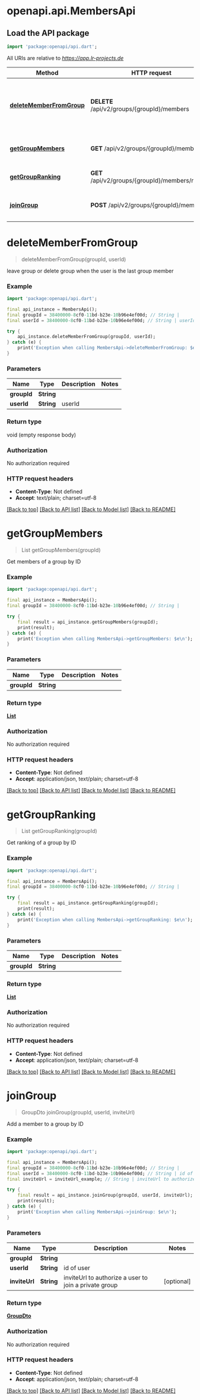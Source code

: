 # openapi.api.MembersApi

## Load the API package
```dart
import 'package:openapi/api.dart';
```

All URIs are relative to *https://app.lr-projects.de*

Method | HTTP request | Description
------------- | ------------- | -------------
[**deleteMemberFromGroup**](MembersApi.md#deletememberfromgroup) | **DELETE** /api/v2/groups/{groupId}/members | leave group or delete group when the user is the last group member
[**getGroupMembers**](MembersApi.md#getgroupmembers) | **GET** /api/v2/groups/{groupId}/members | Get members of a group by ID
[**getGroupRanking**](MembersApi.md#getgroupranking) | **GET** /api/v2/groups/{groupId}/members/ranking | Get ranking of a group by ID
[**joinGroup**](MembersApi.md#joingroup) | **POST** /api/v2/groups/{groupId}/members | Add a member to a group by ID


# **deleteMemberFromGroup**
> deleteMemberFromGroup(groupId, userId)

leave group or delete group when the user is the last group member

### Example
```dart
import 'package:openapi/api.dart';

final api_instance = MembersApi();
final groupId = 38400000-8cf0-11bd-b23e-10b96e4ef00d; // String | 
final userId = 38400000-8cf0-11bd-b23e-10b96e4ef00d; // String | userId

try {
    api_instance.deleteMemberFromGroup(groupId, userId);
} catch (e) {
    print('Exception when calling MembersApi->deleteMemberFromGroup: $e\n');
}
```

### Parameters

Name | Type | Description  | Notes
------------- | ------------- | ------------- | -------------
 **groupId** | **String**|  | 
 **userId** | **String**| userId | 

### Return type

void (empty response body)

### Authorization

No authorization required

### HTTP request headers

 - **Content-Type**: Not defined
 - **Accept**: text/plain; charset=utf-8

[[Back to top]](#) [[Back to API list]](../README.md#documentation-for-api-endpoints) [[Back to Model list]](../README.md#documentation-for-models) [[Back to README]](../README.md)

# **getGroupMembers**
> List<MemberResponseDto> getGroupMembers(groupId)

Get members of a group by ID

### Example
```dart
import 'package:openapi/api.dart';

final api_instance = MembersApi();
final groupId = 38400000-8cf0-11bd-b23e-10b96e4ef00d; // String | 

try {
    final result = api_instance.getGroupMembers(groupId);
    print(result);
} catch (e) {
    print('Exception when calling MembersApi->getGroupMembers: $e\n');
}
```

### Parameters

Name | Type | Description  | Notes
------------- | ------------- | ------------- | -------------
 **groupId** | **String**|  | 

### Return type

[**List<MemberResponseDto>**](MemberResponseDto.md)

### Authorization

No authorization required

### HTTP request headers

 - **Content-Type**: Not defined
 - **Accept**: application/json, text/plain; charset=utf-8

[[Back to top]](#) [[Back to API list]](../README.md#documentation-for-api-endpoints) [[Back to Model list]](../README.md#documentation-for-models) [[Back to README]](../README.md)

# **getGroupRanking**
> List<RankingResponseDto> getGroupRanking(groupId)

Get ranking of a group by ID

### Example
```dart
import 'package:openapi/api.dart';

final api_instance = MembersApi();
final groupId = 38400000-8cf0-11bd-b23e-10b96e4ef00d; // String | 

try {
    final result = api_instance.getGroupRanking(groupId);
    print(result);
} catch (e) {
    print('Exception when calling MembersApi->getGroupRanking: $e\n');
}
```

### Parameters

Name | Type | Description  | Notes
------------- | ------------- | ------------- | -------------
 **groupId** | **String**|  | 

### Return type

[**List<RankingResponseDto>**](RankingResponseDto.md)

### Authorization

No authorization required

### HTTP request headers

 - **Content-Type**: Not defined
 - **Accept**: application/json, text/plain; charset=utf-8

[[Back to top]](#) [[Back to API list]](../README.md#documentation-for-api-endpoints) [[Back to Model list]](../README.md#documentation-for-models) [[Back to README]](../README.md)

# **joinGroup**
> GroupDto joinGroup(groupId, userId, inviteUrl)

Add a member to a group by ID

### Example
```dart
import 'package:openapi/api.dart';

final api_instance = MembersApi();
final groupId = 38400000-8cf0-11bd-b23e-10b96e4ef00d; // String | 
final userId = 38400000-8cf0-11bd-b23e-10b96e4ef00d; // String | id of user
final inviteUrl = inviteUrl_example; // String | inviteUrl to authorize a user to join a private group

try {
    final result = api_instance.joinGroup(groupId, userId, inviteUrl);
    print(result);
} catch (e) {
    print('Exception when calling MembersApi->joinGroup: $e\n');
}
```

### Parameters

Name | Type | Description  | Notes
------------- | ------------- | ------------- | -------------
 **groupId** | **String**|  | 
 **userId** | **String**| id of user | 
 **inviteUrl** | **String**| inviteUrl to authorize a user to join a private group | [optional] 

### Return type

[**GroupDto**](GroupDto.md)

### Authorization

No authorization required

### HTTP request headers

 - **Content-Type**: Not defined
 - **Accept**: application/json, text/plain; charset=utf-8

[[Back to top]](#) [[Back to API list]](../README.md#documentation-for-api-endpoints) [[Back to Model list]](../README.md#documentation-for-models) [[Back to README]](../README.md)

